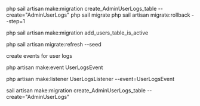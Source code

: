 php sail artisan make:migration create_AdminUserLogs_table --create="AdminUserLogs"
php sail migrate
php sail artisan migrate:rollback --step=1


php sail artisan make:migration add_users_table_is_active 


php sail artisan migrate:refresh --seed


create events for user logs


php artisan make:event UserLogsEvent

php artisan make:listener UserLogsListener --event=UserLogsEvent

sail artisan make:migration create_AdminUserLogs_table --create="AdminUserLogs"

